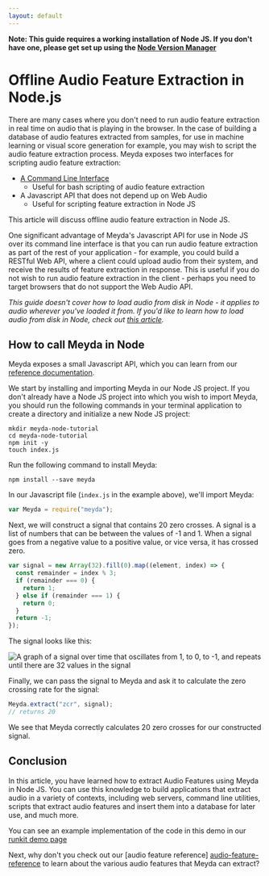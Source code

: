 ```yaml
---
layout: default
---
```


**Note: This guide requires a working installation of Node JS. If you don't have
one, please get set up using the [Node Version Manager][nvm]**

# Offline Audio Feature Extraction in Node.js

There are many cases where you don't need to run audio feature extraction in
real time on audio that is playing in the browser. In the case of building a
database of audio features extracted from samples, for use in machine learning
or visual score generation for example, you may wish to script the audio feature
extraction process. Meyda exposes two interfaces for scripting audio feature
extraction:

- [A Command Line Interface][offline-cli]
  - Useful for bash scripting of audio feature extraction
- A Javascript API that does not depend up on Web Audio
  - Useful for scripting feature extraction in Node JS

This article will discuss offline audio feature extraction in Node JS.

One significant advantage of Meyda's Javascript API for use in Node JS over its
command line interface is that you can run audio feature extraction as part of
the rest of your application - for example, you could build a RESTful Web API,
where a client could upload audio from their system, and receive the results of
feature extraction in response. This is useful if you do not wish to run audio
feature extraction in the client - perhaps you need to target browsers that do
not support the Web Audio API.

_This guide doesn't cover how to load audio from disk in Node - it applies to
audio wherever you've loaded it from. If you'd like to learn how to load audio
from disk in Node, check out [this article][load-audio-from-disk-article]._

## How to call Meyda in Node

Meyda exposes a small Javascript API, which you can learn from our [reference
documentation][api-reference].

We start by installing and importing Meyda in our Node JS project. If you don't
already have a Node JS project into which you wish to import Meyda, you should
run the following commands in your terminal application to create a directory
and initialize a new Node JS project:

```
mkdir meyda-node-tutorial
cd meyda-node-tutorial
npm init -y
touch index.js
```

Run the following command to install Meyda:

```
npm install --save meyda
```

In our Javascript file (`index.js` in the example above), we'll import Meyda:

```javascript
var Meyda = require("meyda");
```

Next, we will construct a signal that contains 20 zero crosses. A signal is a
list of numbers that can be between the values of -1 and 1. When a signal goes
from a negative value to a positive value, or vice versa, it has crossed zero.

```javascript
var signal = new Array(32).fill(0).map((element, index) => {
  const remainder = index % 3;
  if (remainder === 0) {
    return 1;
  } else if (remainder === 1) {
    return 0;
  }
  return -1;
});
```

The signal looks like this:

![A graph of a signal over time that oscillates from 1, to 0, to -1, and repeats
until there are 32 values in the signal][signal-image]

Finally, we can pass the signal to Meyda and ask it to calculate the zero
crossing rate for the signal:

```javascript
Meyda.extract("zcr", signal);
// returns 20
```

We see that Meyda correctly calculates 20 zero crosses for our constructed
signal.

## Conclusion

In this article, you have learned how to extract Audio Features using Meyda in
Node JS. You can use this knowledge to build applications that extract audio
in a variety of contexts, including web servers, command line utilities,
scripts that extract audio features and insert them into a database for later
use, and much more.

You can see an example implementation of the code in this demo in our [runkit
demo page][runkit-demo]

Next, why don't you check out our [audio feature reference]
[audio-feature-reference] to learn about the various audio features that Meyda
can extract?

[nvm]: https://github.com/creationix/nvm
[offline-cli]: /guides/offline-cli
[api-reference]: /reference
[signal-image]: /images/signal-image.png
[runkit-demo]: https://runkit.com/raw/5ba62181c2e2f10013c5bf38
[audio-feature-reference]: /audio-features
[load-audio-from-disk-article]: https://www.hughrawlinson.me/posts/2021/05/19/loading-audio-in-node-js
